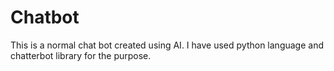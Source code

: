 # Chatbot
This is a normal chat bot created using AI. I have used python language and chatterbot library for the purpose.
